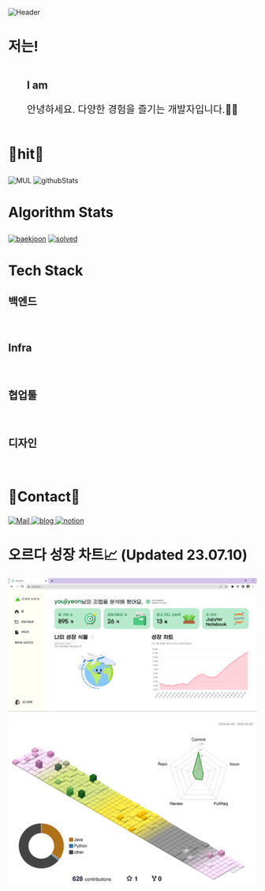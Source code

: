 ![Header](https://capsule-render.vercel.app/api?type=waving&color=0:B7C7FF,50:CAAAFF,100:ECB7FF&text=Welcome%20to%20Jiyeon's%20GitHub%20👋&animation=twinkling&fontColor=ffffff&fontSize=35&fontAlignY=40&fontAlign=35&height=250)

# 저는!

<!-- <div  style = "display: flex;  align-items: center; flex-direction: column;  justify-content: center;" align = "center";> -->
<div  style = "display: flex; align-items: center; flex-direction: column; justify-content: center>
<!-- font-size 를 조절하면 원하는 크기로 글자를 조절할 수 있습니다.-->
  <!-- Designed and developed in-house at Oreuda (https://oreuda.kr) -->
  <!-- 불편 사항 및 문의는 tykimdream@gmail.com으로 보내주세요 -->
  <div key="7" >
    <div key=0 >
          <h3 style ="font-size : 1.5em; font-weight:700;">
          I am
          </h3>
          <p style ="font-size : 20px;">안녕하세요. 다양한 경험을 즐기는 개발자입니다.👩‍💻</p>
    </div>
  </div>
  
  <div key="7">
    <h3 style ="font-size : 2em; font-weight:700;">💙hit💙</h3>
    <div className=hit>
      <!--<a href="https://hits.seeyoufarm.com"><img src="https://hits.seeyoufarm.com/api/count/incr/badge.svg?url=https%3A%2F%2Fgithub.com%2Fjiyeon416&count_bg=%2366C9DF&title_bg=%23F7C1C1&icon=&icon_color=%23DCDCDC&title=hits&edge_flat=false"/>
      </a>-->
    </div>
  </div>
  
  <!-- div key="6">
    <h3 style ="font-size : 2em; font-weight:700;">Git Stats</h3>
    <a href = "https://oreuda.kr/">
      <img
        src=https://oreuda.kr/api/v1/plant/card?nickname=youjiyeon
        alt="oreuda" 
      />
    </a>
  </div -->

  <div key="3">
    <img src=https://github-readme-stats.vercel.app/api/top-langs/?username=youjiyeon&hide_progress=true&theme=tokyonight width="280" height=156 alt="MUL" />
    <img src=https://github-readme-stats.vercel.app/api?username=youjiyeon&show_icons=true&theme=dark width="285" height="156" alt="githubStats" />
  </div>

  <div key="1">
    <h3 style ="font-size : 2em; font-weight:700;">Algorithm Stats</h3>
    <a href="http://solved.ac/jiyeon416"><img src=http://mazassumnida.wtf/api/v2/generate_badge?boj=jiyeon416 width="280" height="140" alt="baekjoon" /></a>
    <a href="http://solved.ac/jiyeon416"><img src=http://mazandi.herokuapp.com/api?handle=jiyeon416&theme=warm width="285" height="140" alt="solved" /></a>
  </div>
  
  <div key="4">
  <h2 style ="font-size : 2em; font-weight:700;">Tech Stack</h2>
    <div ><h3 key=0 style ="font-size : 1.5em; font-weight:700;">백엔드</h3><div "><img
          key=461896.6191260814
          style = "margin: 5px 5px;"
          src=https://img.shields.io/badge/java-b07219?style=flat&logo=java&logoColor=white
          alt=""
        /> <img
          key=486920.00191755255
          style = "margin: 5px 5px;"
          src=https://img.shields.io/badge/c-555?style=flat&logo=c&logoColor=white
          alt=""
        /> <img
          key=182715.6078019296
          style = "margin: 5px 5px;"
          src=https://img.shields.io/badge/cpp-f34b7d?style=flat&logo=cpp&logoColor=white
          alt=""
        /> <img
          key=195105.76156307873
          style = "margin: 5px 5px;"
          src=https://img.shields.io/badge/shell-89e051?style=flat&logo=shell&logoColor=white
          alt=""
        /> <img
          key=95794.46631382633
          style = "margin: 5px 5px;"
          src=https://img.shields.io/badge/matlab-bb92ac?style=flat&logo=matlab&logoColor=white
          alt=""
        /> <img
          key=49548.35560262528
          style = "margin: 5px 5px;"
          src=https://img.shields.io/badge/jupyter-notebook-36a2eb?style=flat&logo=jupyter-notebook&logoColor=white
          alt=""
        /> <img
          key=745046.54602713
          style = "margin: 5px 5px;"
          src=https://img.shields.io/badge/spring-6DB33F?style=flat&logo=spring&logoColor=white
          alt=""
        /> <img
          key=882581.2249274031
          style = "margin: 5px 5px;"
          src=https://img.shields.io/badge/springboot-6DB33F?style=flat&logo=springboot&logoColor=white
          alt=""
        /> <img
          key=155302.78302249996
          style = "margin: 5px 5px;"
          src=https://img.shields.io/badge/mysql-4479A1?style=flat&logo=mysql&logoColor=white
          alt=""
        /> <img
          key=471418.59413046186
          style = "margin: 5px 5px;"
          src=https://img.shields.io/badge/redis-DC382D?style=flat&logo=redis&logoColor=white
          alt=""
        /></div><h3 key=1 style ="font-size : 1.5em; font-weight:700;">Infra</h3><div "><img
          key=104159.40270250184
          style = "margin: 5px 5px;"
          src=https://img.shields.io/badge/kubernetes-326CE5?style=flat&logo=kubernetes&logoColor=white
          alt=""
        /> <img
          key=205769.0158377377
          style = "margin: 5px 5px;"
          src=https://img.shields.io/badge/docker-2496ED?style=flat&logo=docker&logoColor=white
          alt=""
        /> <img
          key=378252.9991719584
          style = "margin: 5px 5px;"
          src=https://img.shields.io/badge/jenkins-D24939?style=flat&logo=jenkins&logoColor=white
          alt=""
        /> <img
          key=373230.44726968923
          style = "margin: 5px 5px;"
          src=https://img.shields.io/badge/nginx-009639?style=flat&logo=nginx&logoColor=white
          alt=""
        /></div><h3 key=2 style ="font-size : 1.5em; font-weight:700;">협업툴</h3><div "><img
          key=727949.0724925612
          style = "margin: 5px 5px;"
          src=https://img.shields.io/badge/git-F05032?style=flat&logo=git&logoColor=white
          alt=""
        /> <img
          key=637651.3156917621
          style = "margin: 5px 5px;"
          src=https://img.shields.io/badge/jirasoftware-0052CC?style=flat&logo=jirasoftware&logoColor=white
          alt=""
        /></div><h3 key=3 style ="font-size : 1.5em; font-weight:700;">디자인</h3><div "><img
          key=217496.55703015576
          style = "margin: 5px 5px;"
          src=https://img.shields.io/badge/figma-F24E1E?style=flat&logo=figma&logoColor=white
          alt=""
        /></div></div>
  </div>
  
  <div key="5">
    <h2 style ="font-size : 2em; font-weight:700;">💜Contact💜</h2>
    <div className=Preview_contactBadgeDiv__3demU>
      <a href=mailto:jiyeonyou0416@naver.com target="_blank">
            <img
              src="https://img.shields.io/badge/Mail-6667AB?style=flat&logo=Gmail&logoColor=white"
              alt="Mail"
            />
          </a>
      <a href=https://no-delay.tistory.com/ target="_blank">
            <img src=https://img.shields.io/badge/TechBlog-7FD2F5?style=flat&logo=Hoppscotch&logoColor=white&link=https://no-delay.tistory.com// alt="blog" />
          </a>
      <a href=https://spurious-astronomy-3a1.notion.site/fe808e9925d94123a69ba53961b6eccc?pvs=4 target="_blank">
            <img src=https://img.shields.io/badge/Notion-000000?style=flat&logo=Notion&logoColor=white&link=https://www.notion.so/16e8658fe2044f68a2984d8188b77fe9/ alt="notion" />
          </a>
    </div>
  </div>
</div>



# 오르다 성장 차트📈 (Updated 23.07.10)
![](./oreuda-history/오르다_23.07.10.PNG)


![](./profile-3d-contrib/profile-season-animate.svg)
